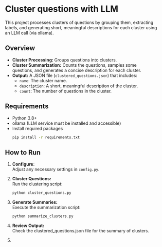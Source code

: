 # Cluster questions with LLM

This project processes clusters of questions by grouping them, extracting labels, and generating short, meaningful descriptions for each cluster using an LLM call (via ollama).

## Overview

- **Cluster Processing:** Groups questions into clusters.
- **Cluster Summarization:** Counts the questions, samples some questions, and generates a concise description for each cluster.
- **Output:** A JSON file (`clustered_questions.json`) that includes:
  - `name`: The cluster name.
  - `description`: A short, meaningful description of the cluster.
  - `count`: The number of questions in the cluster.

## Requirements

- Python 3.8+
- ollama (LLM service must be installed and accessible)
- Install required packages
    ```bash
    pip install -r requirements.txt

## How to Run

1. **Configure:**  
   Adjust any necessary settings in `config.py`.

2. **Cluster Questions:**  
   Run the clustering script:
   ```bash
   python cluster_questions.py
   
3. **Generate Summaries:**  
   Execute the summarization script:
   ```bash
   python summarize_clusters.py
   
4. **Review Output:**  
   Check the clustered_questions.json file for the summary of clusters.
5. 